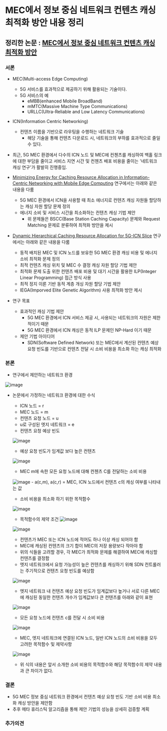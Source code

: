 # MEC에서 정보 중심 네트워크 컨텐츠 캐싱 최적화 방안 내용 정리
## 정리한 논문 : [MEC에서 정보 중심 네트워크 컨텐츠 캐싱 최적화 방안](https://www.dbpia.co.kr/journal/articleDetail?nodeId=NODE11022693)
### 서론
- MEC(Multi-access Edge Computing)
    - 5G 서비스를 효과적으로 제공하기 위해 활용되는 기술이다.
    - 5G 서비스의 예
        - eMBB(enhanced Mobile BroadBand)
        - mMTC(Massive Machine Type Communications)
        - URLLC(Ultra-Reliable and Low Latency Communications)


- ICN(Information Centric Networking)
    - 컨텐츠 이름을 기반으로 라우팅을 수행하는 네트워크 기술
        - 해당 기술을 통해 컨텐츠 다운로드 시, 네트워크의 부하를 효과적으로 줄일 수 있다.
- 최근, 5G MEC 환경에서 다수의 ICN 노드 및 MEC에 컨첸츠를 캐싱하여 백홀 링크에 대한 부담을 줄이고 서비스 지연 시간 및 컨첸츠 배포 비용을 줄이는 '네트워크 캐싱 연구'가 활발히 진행중임.
- [Minimizing Energy for Caching Resource Allocation in Information-Centric Networking with Mobile Edge Computing](https://ieeexplore.ieee.org/document/8890386) 연구에서는 아래와 같은 내용을 다룸
    - 5G MEC 환경에서 ICN을 사용할 때 최소 에너지로 컨텐츠 캐싱 자원들 할당하는 캐싱 자원 할당 문제 정의
    - 에너지 소비 및 서비스 시간을 최소화하는 컨텐츠 캐싱 기법 제안
        - 위 문제들은 BSCC(Base Station Caching Capacity) 문제와 Request Matching 문제로 분류하여 최적화 방안을 제시
- [Dynamic Hierarchical Caching Resource Allocation for 5G-ICN Slice](https://ieeexplore.ieee.org/document/9552913) 연구에서는 아래와 같은 내용을 다룸
    - 동적 배치된 MEC 및 ICN 노드를 보유한 5G MEC 환경 캐싱 비용 및 에너지 소비 최적화 문제 정의
    - 최적 컨텐츠 캐싱 위치 및 MEC 수 결정 캐싱 자원 할당 기법 제안
    - 최적화 문제 도출 위한 컨텐츠 배포 비용 및 대기 시간을 활용한 ILP(Integer Linear Programming) 접근 방식 사용
    - 최적 정지 이론 기반 동적 계층 개싱 자원 할당 기법 제안
    - IEGA(Imporved Elite Genetic Algorithm) 사용 최적화 방안 제시
- 연구 목표
    - 효과적인 캐싱 기법 제안
        - 5G MEC 환경에서 ICN 서비스 제공 시, 사용되는 네트워크의 자원은 제한적이기 때문
        - 5G MEC 환경에서 ICN 캐싱은 동적 ILP 문제인 NP-Hard 이기 때문
    - 제안 기법 아이디어
        - SDN(Software Defined Network) 또는 MEC에서 계산된 컨텐츠 예상 요청 빈도를 기반으로 컨텐츠 전달 시 소비 비용을 최소화 하는 캐싱 최적화
### 본론
- 연구에서 제안하는 네트워크 환경


![image](https://github.com/WoogiBoogi1129/ICN-NDN-Study/assets/110087545/e13d9646-82b3-4ae4-b578-665e067e9a15)
- 논문에서 가정하는 네트워크 환경에 대한 수식
    - ICN 노드 = r
    - MEC 노드 = m
    - 컨텐츠 요청 노드 = u
    - u로 구성된 엣지 네트워크 = e
    - 컨텐츠 요청 예상 빈도


    ![image](https://github.com/WoogiBoogi1129/ICN-NDN-Study/assets/110087545/cd880c25-3b1b-4cfe-a439-9700b0ec57e4)
    - 예상 요청 빈도가 임계값 보다 높은 컨텐츠


    ![image](https://github.com/WoogiBoogi1129/ICN-NDN-Study/assets/110087545/ba56336c-8366-478b-a016-a7828a796776)
    - MEC m에 속한 모든 요청 노드에 대해 컨첸츠 C를 전달하는 소비 비용


    ![image](https://github.com/WoogiBoogi1129/ICN-NDN-Study/assets/110087545/ab8ae54b-e3bd-4cc5-9c0d-aefc2cbb9bb2)
        - a(c,m), a(c,r) = MEC, ICN 노드에서 컨텐츠 c의 캐싱 여부를 나타내는 값
    - 소비 비용을 최소화 하기 위한 목적함수


    ![image](https://github.com/WoogiBoogi1129/ICN-NDN-Study/assets/110087545/e6b20cdf-8664-433d-9e0d-18b0411a803f)
    - 목적함수의 제약 조건
    ![image](https://github.com/WoogiBoogi1129/ICN-NDN-Study/assets/110087545/f9176a0d-2958-4140-9c85-01f1c4fa25a0)


    ![image](https://github.com/WoogiBoogi1129/ICN-NDN-Study/assets/110087545/18d912f3-d8d1-4695-82fe-4fb98b56cd4b)
    - 컨텐츠가 MEC 또는 ICN 노드에 적어도 하나 이상 캐싱 되어야 함
    - MEC에 캐싱된 컨텐츠의 크기 합이 MEC의 저장 용량보다 작아야 함
    - 위의 식들을 고려할 경우, 각 MEC가 최적화 문제를 해결하여 MEC에 캐싱할 컨텐츠를 결정함
    - 엣지 네트워크에서 요청 가능성이 높은 컨텐츠를 캐싱하기 위해 SDN 컨트롤러는 주기적으로 컨텐츠 요청 빈도를 예상함
    
    
    ![image](https://github.com/WoogiBoogi1129/ICN-NDN-Study/assets/110087545/122389c7-6b56-4fec-a444-c8d21ecc34f9)
    - 엣지 네트워크 내 컨텐츠 예상 요청 빈도가 임계값보다 높거나 서로 다른 MEC에 캐싱된 동일한 컨텐츠 개수가 임계값보다 큰 컨텐츠를 아래와 같이 표현


    ![image](https://github.com/WoogiBoogi1129/ICN-NDN-Study/assets/110087545/a4d4bb48-9fab-4cfc-b887-69bbe51343bd)
    - 모든 요청 노드에 컨텐츠 c를 전달 시 소비 비용


    ![image](https://github.com/WoogiBoogi1129/ICN-NDN-Study/assets/110087545/e7fc3b51-34b9-47e7-bbdf-efa700fa13be)
    - MEC, 엣지 네트워크에 연결된 ICN 노드, 일반 ICN 노드의 소비 비용을 모두 고려한 목적함수 및 제약사항


    ![image](https://github.com/WoogiBoogi1129/ICN-NDN-Study/assets/110087545/0a6b9d24-115c-4f8c-ae5f-4e6a4653416a)
    - 위 식의 내용은 앞서 소개한 소비 비용의 목적함수와 해당 목적함수의 제약 내용과 큰 차이가 없다.
### 결론
- 5G MEC 정보 중심 네트워크 환경에서 컨텐츠 예상 요청 빈도 기반 소비 비용 최소화 캐싱 방안을 제안함
- 추후 메타 휴리스틱 알고리즘을 통해 제안 기법의 성능을 상세히 검증할 계획
### 추가의견